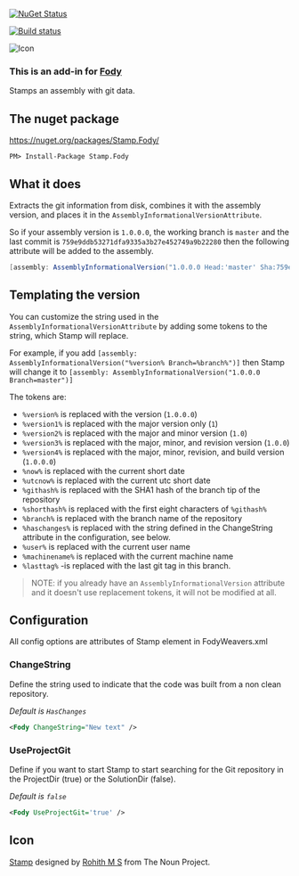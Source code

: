 
[![NuGet Status](http://img.shields.io/nuget/v/Stamp.Fody.svg?style=flat)](https://www.nuget.org/packages/Stamp.Fody/)

[![Build status](https://ci.appveyor.com/api/projects/status/aiih15lkmhy56dv2/branch/master?svg=true)](https://ci.appveyor.com/project/304NotModified/fody-stamp/branch/master)

![Icon](https://raw.github.com/304NotModified/Fody.Stamp/master/Icons/package_icon.png)


### This is an add-in for [Fody](https://github.com/Fody/Fody/) 

Stamps an assembly with git data.


## The nuget package

https://nuget.org/packages/Stamp.Fody/

    PM> Install-Package Stamp.Fody


## What it does 

Extracts the git information from disk, combines it with the assembly version, and places it in the `AssemblyInformationalVersionAttribute`.

So if your assembly version is `1.0.0.0`, the working branch is `master` and the last commit is `759e9ddb53271dfa9335a3b27e452749a9b22280` then the following attribute will be added to the assembly.

```c#
[assembly: AssemblyInformationalVersion("1.0.0.0 Head:'master' Sha:759e9ddb53271dfa9335a3b27e452749a9b22280")]
```


## Templating the version

You can customize the string used in the `AssemblyInformationalVersionAttribute` by adding some tokens to the string, which Stamp will replace.

For example, if you add `[assembly: AssemblyInformationalVersion("%version% Branch=%branch%")]` then Stamp will change it to `[assembly: AssemblyInformationalVersion("1.0.0.0 Branch=master")]`

The tokens are:
- `%version%` is replaced with the version (`1.0.0.0`)
- `%version1%` is replaced with the major version only (`1`)
- `%version2%` is replaced with the major and minor version (`1.0`)
- `%version3%` is replaced with the major, minor, and revision version (`1.0.0`)
- `%version4%` is replaced with the major, minor, revision, and build version (`1.0.0.0`)
- `%now%` is replaced with the current short date
- `%utcnow%` is replaced with the current utc short date
- `%githash%` is replaced with the SHA1 hash of the branch tip of the repository
- `%shorthash%` is replaced with the first eight characters of `%githash%`
- `%branch%` is replaced with the branch name of the repository
- `%haschanges%` is replaced with the string defined in the ChangeString attribute in the configuration, see below.
- `%user%` is replaced with the current user name
- `%machinename%` is replaced with the current machine name
- `%lasttag%` -is replaced with the last git tag in this branch.

> NOTE: if you already have an `AssemblyInformationalVersion` attribute and it doesn't use replacement tokens, it will not be modified at all.


## Configuration

All config options are attributes of Stamp element in FodyWeavers.xml


### ChangeString

Define the string used to indicate that the code was built from a non clean repository.

*Default is `HasChanges`*

```xml
<Fody ChangeString="New text" />
```


### UseProjectGit

Define if you want to start Stamp to start searching for the Git repository in the ProjectDir (true) or the SolutionDir (false).

*Default is `false`*

```xml
<Fody UseProjectGit='true' />
```


## Icon

<a href="http://thenounproject.com/noun/stamp/#icon-No8787" target="_blank">Stamp</a> designed by <a href="http://thenounproject.com/rohithdezinr" target="_blank">Rohith M S</a> from The Noun Project.
